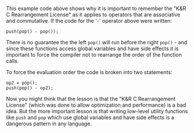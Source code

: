 This example code above shows why it is important to remember the "K&R C Rearrangement License" as it applies to
operators that are associative and commutative.  If the code for the '-' operator above were written:

    push(pop() - pop());

There is no guarantee the the left `pop()` will run before the right `pop()` - and since these functions
access global variables and have side effects it is important to force the compiler not to rearrange the
order of the function calls.

To force the evaluation order the code is broken into two statements:

    op2 = pop();
    push(pop() - op2);

Now you might think that the lesson is that the "K&R C Rearrangement License" (which was done to
allow optimization and performance) is a bad idea.  But the more important lesson
is that writing low-level utility functions like `push` and `pop` which use global variables
and have side effects is a dangerous pattern in any language.

